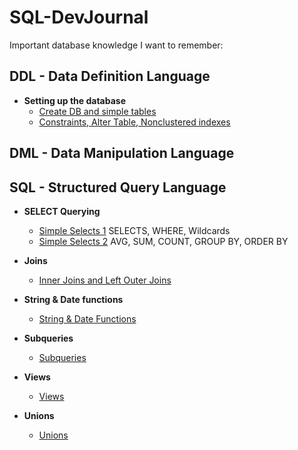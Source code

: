 # SQL-DevJournal

Important database knowledge I want to remember:

## DDL - Data Definition Language

- **Setting up the database**
  - [Create DB and simple tables](CreateDB.md)
  - [Constraints, Alter Table, Nonclustered indexes](CAN.md)

## DML - Data Manipulation Language

## SQL - Structured Query Language

- **SELECT Querying**
  - [Simple Selects 1](SimpleSelects1.md) SELECTS, WHERE, Wildcards
  - [Simple Selects 2](SimpleSelects2.md) AVG, SUM, COUNT, GROUP BY, ORDER BY
- **Joins**
  - [Inner Joins and Left Outer Joins](Joins.md)

- **String & Date functions**
  - [String & Date Functions](String&Date.md)
  
- **Subqueries**
  - [Subqueries](Subqueries.md)
  
- **Views**
  - [Views](Views.md)
  
- **Unions**
  - [Unions](Unions.md)
